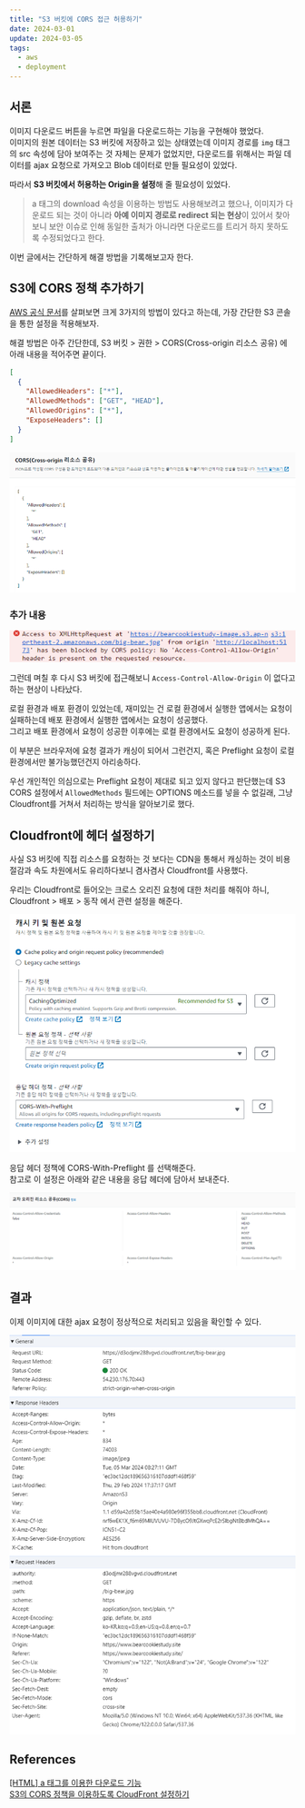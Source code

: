 ```yaml
---
title: "S3 버킷에 CORS 접근 허용하기"
date: 2024-03-01
update: 2024-03-05
tags:
  - aws
  - deployment
---
```


## 서론

이미지 다운로드 버튼을 누르면 파일을 다운로드하는 기능을 구현해야 했었다.  
이미지의 원본 데이터는 S3 버킷에 저장하고 있는 상태였는데 이미지 경로를 `img` 태그의 src 속성에 담아 보여주는 것 자체는 문제가 없었지만, 다운로드를 위해서는 파일 데이터를 ajax 요청으로 가져오고 Blob 데이터로 만들 필요성이 있었다.

따라서 **S3 버킷에서 허용하는 Origin을 설정**해 줄 필요성이 있었다.

> a 태그의 download 속성을 이용하는 방법도 사용해보려고 했으나, 이미지가 다운로드 되는 것이 아니라 **아예 이미지 경로로 redirect 되는 현상**이 있어서 찾아보니 보안 이슈로 인해 동일한 출처가 아니라면 다운로드를 트리거 하지 못하도록 수정되었다고 한다.

이번 글에서는 간단하게 해결 방법을 기록해보고자 한다.

## S3에 CORS 정책 추가하기

[AWS 공식 문서](https://docs.aws.amazon.com/ko_kr/AmazonS3/latest/userguide/enabling-cors-examples.html?icmpid=docs_amazons3_console)를 살펴보면 크게 3가지의 방법이 있다고 하는데, 가장 간단한 S3 콘솔을 통한 설정을 적용해보자.

해결 방법은 아주 간단한데, S3 버킷 > 권한 > CORS(Cross-origin 리소스 공유) 에 아래 내용을 적어주면 끝이다.

```json
[
  {
    "AllowedHeaders": ["*"],
    "AllowedMethods": ["GET", "HEAD"],
    "AllowedOrigins": ["*"],
    "ExposeHeaders": []
  }
]
```

![S3 CORS](image.png)

### 추가 내용

![alt text](image-2.png)

그런데 며칠 후 다시 S3 버킷에 접근해보니 `Access-Control-Allow-Origin` 이 없다고 하는 현상이 나타났다.

로컬 환경과 배포 환경이 있었는데, 재미있는 건 로컬 환경에서 실행한 앱에서는 요청이 실패하는데 배포 환경에서 실행한 앱에서는 요청이 성공했다.  
그리고 배포 환경에서 요청이 성공한 이후에는 로컬 환경에서도 요청이 성공하게 된다.

이 부분은 브라우저에 요청 결과가 캐싱이 되어서 그런건지, 혹은 Preflight 요청이 로컬 환경에서만 불가능했던건지 아리송하다.

우선 개인적인 의심으로는 Preflight 요청이 제대로 되고 있지 않다고 판단했는데 S3 CORS 설정에서 `AllowedMethods` 필드에는 OPTIONS 메소드를 넣을 수 없길래, 그냥 Cloudfront를 거쳐서 처리하는 방식을 알아보기로 했다.

## Cloudfront에 헤더 설정하기

사실 S3 버킷에 직접 리소스를 요청하는 것 보다는 CDN을 통해서 캐싱하는 것이 비용 절감과 속도 차원에서도 유리하다보니 겸사겸사 Cloudfront를 사용했다.

우리는 Cloudfront로 들어오는 크로스 오리진 요청에 대한 처리를 해줘야 하니, Cloudfront > 배포 > 동작 에서 관련 설정을 해준다.

![Cloudfront 헤더](image-1.png)

응답 헤더 정책에 CORS-With-Preflight 를 선택해준다.  
참고로 이 설정은 아래와 같은 내용을 응답 헤더에 담아서 보내준다.

![Managed-CORS-With-Preflight](image-3.png)

## 결과

이제 이미지에 대한 ajax 요청이 정상적으로 처리되고 있음을 확인할 수 있다.

![요청 결과](image-4.png)

## References

[[HTML] a 태그를 이용한 다운로드 기능](https://redk.tistory.com/70)  
[S3의 CORS 정책을 이용하도록 CloudFront 설정하기](https://bigboss.dev/2021/11/cloudfront-settings-to-use-s3-cors/)
